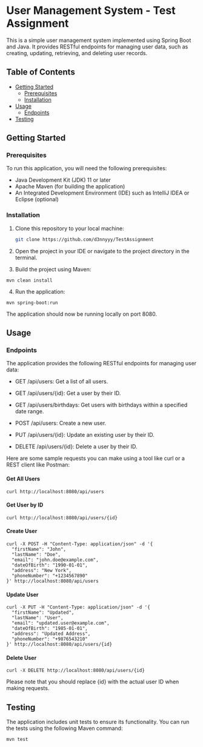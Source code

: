 # User Management System - Test Assignment

This is a simple user management system implemented using Spring Boot and Java. It provides RESTful endpoints for managing user data, such as creating, updating, retrieving, and deleting user records.

## Table of Contents

- [Getting Started](#getting-started)
  - [Prerequisites](#prerequisites)
  - [Installation](#installation)
- [Usage](#usage)
  - [Endpoints](#endpoints)
- [Testing](#testing)

## Getting Started

### Prerequisites

To run this application, you will need the following prerequisites:

- Java Development Kit (JDK) 11 or later
- Apache Maven (for building the application)
- An Integrated Development Environment (IDE) such as IntelliJ IDEA or Eclipse (optional)

### Installation

1. Clone this repository to your local machine:

   ```bash
   git clone https://github.com/d3nnyyy/TestAssignment
   ```
   

2. Open the project in your IDE or navigate to the project directory in the terminal.
3. Build the project using Maven:

  ```
  mvn clean install
  ```

4. Run the application:

  ```
  mvn spring-boot:run
  ```

The application should now be running locally on port 8080.

## Usage

### Endpoints

The application provides the following RESTful endpoints for managing user data:

- GET /api/users: Get a list of all users.

- GET /api/users/{id}: Get a user by their ID.

- GET /api/users/birthdays: Get users with birthdays within a specified date range.

- POST /api/users: Create a new user.

- PUT /api/users/{id}: Update an existing user by their ID.

- DELETE /api/users/{id}: Delete a user by their ID.

Here are some sample requests you can make using a tool like curl or a REST client like Postman:

#### Get All Users

```
curl http://localhost:8080/api/users
```

#### Get User by ID

```
curl http://localhost:8080/api/users/{id}
```

#### Create User

```
curl -X POST -H "Content-Type: application/json" -d '{
  "firstName": "John",
  "lastName": "Doe",
  "email": "john.doe@example.com",
  "dateOfBirth": "1990-01-01",
  "address": "New York",
  "phoneNumber": "+1234567890"
}' http://localhost:8080/api/users
```

#### Update User

```
curl -X PUT -H "Content-Type: application/json" -d '{
  "firstName": "Updated",
  "lastName": "User",
  "email": "updated.user@example.com",
  "dateOfBirth": "1985-01-01",
  "address": "Updated Address",
  "phoneNumber": "+9876543210"
}' http://localhost:8080/api/users/{id}
```

#### Delete User

```
curl -X DELETE http://localhost:8080/api/users/{id}
```

Please note that you should replace {id} with the actual user ID when making requests.

## Testing

The application includes unit tests to ensure its functionality. You can run the tests using the following Maven command:

```
mvn test
```
